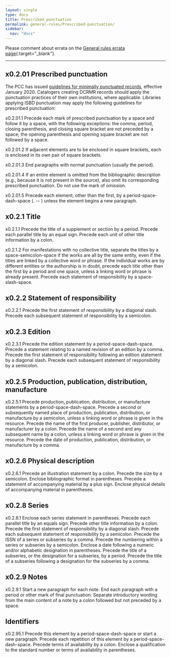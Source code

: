 ```yaml
---
layout: single
type: docs
title: Prescribed punctuation
permalink: general-rules/Prescribed-punctuation/
sidebar:
  nav: "docs"
---
```


Please comment about errata on the [General rules errata page](https://docs.google.com/document/d/1T4iC_8YWU6Y8pe466XbW37xof42fOaxsWP5ig69-49M/edit#heading=h.gvx2eozefa9k){:target="_blank"}.

---
## x0.2.01 Prescribed punctuation

The PCC has issued [guidelines for minimally punctuated records](https://www.loc.gov/aba/pcc/documents/PCC%20Guidelines%20for%20Minimally%20Punctuated%20MARC%20Data%20v.1.1.docx), effective January 2020. Catalogers creating DCRMR records should apply the punctuation practices of their own institutions, where applicable. Libraries applying ISBD punctuation may apply the following guidelines for prescribed punctuation:

<a name="x0.2.01.1">x0.2.01.1</a> Precede each mark of prescribed punctuation by a space and follow it by a space, with the following exceptions: the comma, period, closing parenthesis, and closing square bracket are not preceded by a space; the opening parenthesis and opening square bracket are not followed by a space.

<a name="x0.2.01.2">x0.2.01.2</a> If adjacent elements are to be enclosed in square brackets, each is enclosed in its own pair of square brackets.

<a name="x0.2.01.3">x0.2.01.3</a> End paragraphs with normal punctuation (usually the period).

<a name="x0.2.01.4">x0.2.01.4</a> If an entire element is omitted from the bibliographic description (e.g., because it is not present in the source), also omit its corresponding prescribed punctuation. Do not use the mark of omission.

<a name="x0.2.01.5">x0.2.01.5</a> Precede each element, other than the first, by a period-space-dash-space (. -- ) unless the element begins a new paragraph.

## x0.2.1 Title 

<a name="x0.2.1.1">x0.2.1.1</a> Precede the title of a supplement or section by a period. Precede each parallel title by an equal sign. Precede each unit of other title information by a colon.

<a name="x0.2.1.2">x0.2.1.2</a> For manifestations with no collective title, separate the titles by a space-semicolon-space if the works are all by the same entity, even if the titles are linked by a collective word or phrase. If the individual works are by different entities or the authorship is in doubt, precede each title other than the first by a period and one space, unless a linking word or phrase is already present. Precede each statement of responsibility by a space-slash-space.

## x0.2.2 Statement of responsibility

<a name="x0.2.2.1">x0.2.2.1</a> Precede the first statement of responsibility by a diagonal slash. Precede each subsequent statement of responsibility by a semicolon.

## x0.2.3 Edition

<a name="x0.2.3.1">x0.2.3.1</a> Precede the edition statement by a period-space-dash-space. Precede a statement relating to a named revision of an edition by a comma. Precede the first statement of responsibility following an edition statement by a diagonal slash. Precede each subsequent statement of responsibility by a semicolon.

## x0.2.5 Production, publication, distribution, manufacture

<a name="x0.2.5.1">x0.2.5.1</a> Precede production, publication, distribution, or manufacture statements by a period-space-dash-space. Precede a second or subsequently named place of production, publication, distribution, or manufacture by a semicolon, unless a linking word or phrase is given in the resource. Precede the name of the first producer, publisher, distributor, or manufacturer by a colon. Precede the name of a second and any subsequent name by a colon, unless a linking word or phrase is given in the resource. Precede the date of production, publication, distribution, or manufacture by a comma.

## x0.2.6 Physical description

<a name="x0.2.6.1">x0.2.6.1</a> Precede an illustration statement by a colon. Precede the size by a semicolon. Enclose bibliographic format in parentheses. Precede a statement of accompanying material by a plus sign. Enclose physical details of accompanying material in parentheses.

## x0.2.8 Series

<a name="x0.2.8.1">x0.2.8.1</a> Enclose each series statement in parentheses. Precede each parallel title by an equals sign. Precede other title information by a colon. Precede the first statement of responsibility by a diagonal slash. Precede each subsequent statement of responsibility by a semicolon. Precede the ISSN of a series or subseries by a comma. Precede the numbering within a series or subseries by a semicolon. Enclose a date following a numeric and/or alphabetic designation in parentheses. Precede the title of a subseries, or the designation for a subseries, by a period. Precede the title of a subseries following a designation for the subseries by a comma.

## x0.2.9 Notes

<a name="x0.2.9.1">x0.2.9.1</a> Start a new paragraph for each note. End each paragraph with a period or other mark of final punctuation. Separate introductory wording from the main content of a note by a colon followed but not preceded by a space. 

## Identifiers

<a name="x0.2.95.1">x0.2.95.1</a> Precede this element by a period-space-dash-space or start a new paragraph. Precede each repetition of this element by a period-space-dash-space. Precede terms of availability by a colon. Enclose a qualification to the standard number or terms of availability in parentheses.
